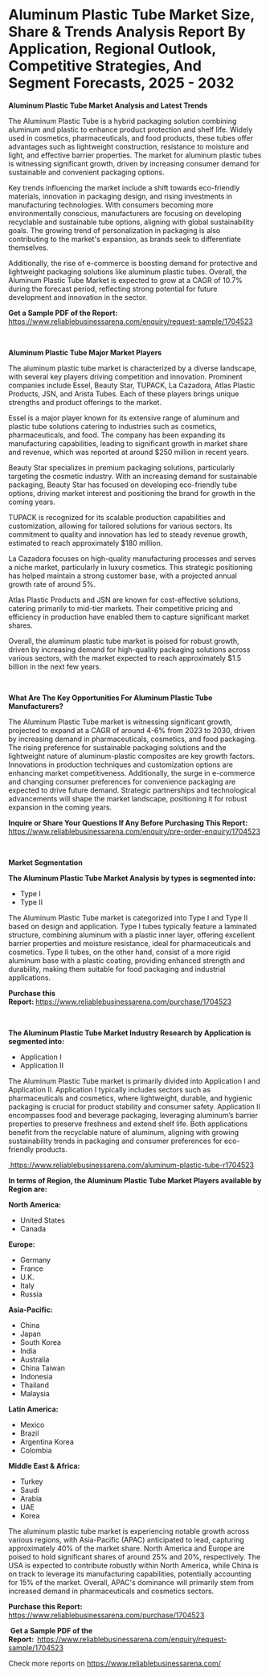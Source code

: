 <p><h1>Aluminum Plastic Tube Market Size, Share & Trends Analysis Report By Application, Regional Outlook, Competitive Strategies, And Segment Forecasts, 2025 - 2032</h1></p><p><strong>Aluminum Plastic Tube Market Analysis and Latest Trends</strong></p>
<p><p>The Aluminum Plastic Tube is a hybrid packaging solution combining aluminum and plastic to enhance product protection and shelf life. Widely used in cosmetics, pharmaceuticals, and food products, these tubes offer advantages such as lightweight construction, resistance to moisture and light, and effective barrier properties. The market for aluminum plastic tubes is witnessing significant growth, driven by increasing consumer demand for sustainable and convenient packaging options.</p><p>Key trends influencing the market include a shift towards eco-friendly materials, innovation in packaging design, and rising investments in manufacturing technologies. With consumers becoming more environmentally conscious, manufacturers are focusing on developing recyclable and sustainable tube options, aligning with global sustainability goals. The growing trend of personalization in packaging is also contributing to the market's expansion, as brands seek to differentiate themselves.</p><p>Additionally, the rise of e-commerce is boosting demand for protective and lightweight packaging solutions like aluminum plastic tubes. Overall, the Aluminum Plastic Tube Market is expected to grow at a CAGR of 10.7% during the forecast period, reflecting strong potential for future development and innovation in the sector.</p></p>
<p><strong>Get a Sample PDF of the Report:&nbsp;</strong> <a href="https://www.reliablebusinessarena.com/enquiry/request-sample/1704523?utm_campaign=1835&utm_medium=2&utm_source=Github&utm_content=ia&utm_term=09012025&utm_id=aluminum-plastic-tube">https://www.reliablebusinessarena.com/enquiry/request-sample/1704523</a></p>
<p>&nbsp;</p>
<p><strong>Aluminum Plastic Tube Major Market Players</strong></p>
<p><p>The aluminum plastic tube market is characterized by a diverse landscape, with several key players driving competition and innovation. Prominent companies include Essel, Beauty Star, TUPACK, La Cazadora, Atlas Plastic Products, JSN, and Arista Tubes. Each of these players brings unique strengths and product offerings to the market.</p><p>Essel is a major player known for its extensive range of aluminum and plastic tube solutions catering to industries such as cosmetics, pharmaceuticals, and food. The company has been expanding its manufacturing capabilities, leading to significant growth in market share and revenue, which was reported at around $250 million in recent years. </p><p>Beauty Star specializes in premium packaging solutions, particularly targeting the cosmetic industry. With an increasing demand for sustainable packaging, Beauty Star has focused on developing eco-friendly tube options, driving market interest and positioning the brand for growth in the coming years.</p><p>TUPACK is recognized for its scalable production capabilities and customization, allowing for tailored solutions for various sectors. Its commitment to quality and innovation has led to steady revenue growth, estimated to reach approximately $180 million.</p><p>La Cazadora focuses on high-quality manufacturing processes and serves a niche market, particularly in luxury cosmetics. This strategic positioning has helped maintain a strong customer base, with a projected annual growth rate of around 5%.</p><p>Atlas Plastic Products and JSN are known for cost-effective solutions, catering primarily to mid-tier markets. Their competitive pricing and efficiency in production have enabled them to capture significant market shares.</p><p>Overall, the aluminum plastic tube market is poised for robust growth, driven by increasing demand for high-quality packaging solutions across various sectors, with the market expected to reach approximately $1.5 billion in the next few years.</p></p>
<p>&nbsp;</p>
<p><strong>What Are The Key Opportunities For Aluminum Plastic Tube Manufacturers?</strong></p>
<p><p>The Aluminum Plastic Tube market is witnessing significant growth, projected to expand at a CAGR of around 4-6% from 2023 to 2030, driven by increasing demand in pharmaceuticals, cosmetics, and food packaging. The rising preference for sustainable packaging solutions and the lightweight nature of aluminum-plastic composites are key growth factors. Innovations in production techniques and customization options are enhancing market competitiveness. Additionally, the surge in e-commerce and changing consumer preferences for convenience packaging are expected to drive future demand. Strategic partnerships and technological advancements will shape the market landscape, positioning it for robust expansion in the coming years.</p></p>
<p><strong>Inquire or Share Your Questions If Any Before Purchasing This Report:</strong> <a href="https://www.reliablebusinessarena.com/enquiry/pre-order-enquiry/1704523?utm_campaign=1835&utm_medium=2&utm_source=Github&utm_content=ia&utm_term=09012025&utm_id=aluminum-plastic-tube">https://www.reliablebusinessarena.com/enquiry/pre-order-enquiry/1704523</a></p>
<p>&nbsp;</p>
<p><strong>Market Segmentation</strong></p>
<p><strong>The Aluminum Plastic Tube Market Analysis by types is segmented into:</strong></p>
<p><ul><li>Type I</li><li>Type II</li></ul></p>
<p><p>The Aluminum Plastic Tube market is categorized into Type I and Type II based on design and application. Type I tubes typically feature a laminated structure, combining aluminum with a plastic inner layer, offering excellent barrier properties and moisture resistance, ideal for pharmaceuticals and cosmetics. Type II tubes, on the other hand, consist of a more rigid aluminum base with a plastic coating, providing enhanced strength and durability, making them suitable for food packaging and industrial applications.</p></p>
<p><strong>Purchase this Report:&nbsp;</strong><a href="https://www.reliablebusinessarena.com/purchase/1704523?utm_campaign=1835&utm_medium=2&utm_source=Github&utm_content=ia&utm_term=09012025&utm_id=aluminum-plastic-tube">https://www.reliablebusinessarena.com/purchase/1704523</a></p>
<p>&nbsp;</p>
<p><strong>The Aluminum Plastic Tube Market Industry Research by Application is segmented into:</strong></p>
<p><ul><li>Application I</li><li>Application II</li></ul></p>
<p><p>The Aluminum Plastic Tube market is primarily divided into Application I and Application II. Application I typically includes sectors such as pharmaceuticals and cosmetics, where lightweight, durable, and hygienic packaging is crucial for product stability and consumer safety. Application II encompasses food and beverage packaging, leveraging aluminum’s barrier properties to preserve freshness and extend shelf life. Both applications benefit from the recyclable nature of aluminum, aligning with growing sustainability trends in packaging and consumer preferences for eco-friendly products.</p></p>
<p><a href="https://www.reliablebusinessarena.com/aluminum-plastic-tube-r1704523?utm_campaign=1835&utm_medium=2&utm_source=Github&utm_content=ia&utm_term=09012025&utm_id=aluminum-plastic-tube">&nbsp;https://www.reliablebusinessarena.com/aluminum-plastic-tube-r1704523</a></p>
<p><strong>In terms of Region, the Aluminum Plastic Tube Market Players available by Region are:</strong></p>
<p>
    <p> <strong> North America: </strong>
        <ul>
            <li>United States</li>
            <li>Canada</li>
        </ul>
        </p> 
    <p> <strong> Europe: </strong>
        <ul>
            <li>Germany</li>
            <li>France</li>
            <li>U.K.</li>
            <li>Italy</li>
            <li>Russia</li>
        </ul>
        </p> 
    <p> <strong> Asia-Pacific: </strong>
        <ul>
            <li>China</li>
            <li>Japan</li>
            <li>South Korea</li>
            <li>India</li>
            <li>Australia</li>
            <li>China Taiwan</li>
            <li>Indonesia</li>
            <li>Thailand</li>
            <li>Malaysia</li>
        </ul>
        </p> 
    <p> <strong> Latin America: </strong>
        <ul>
            <li>Mexico</li>
            <li>Brazil</li>
            <li>Argentina Korea</li>
            <li>Colombia</li>
        </ul>
        </p> 
    <p> <strong> Middle East & Africa: </strong>
        <ul>
            <li>Turkey</li>
            <li>Saudi</li>
            <li>Arabia</li>
            <li>UAE</li>
            <li>Korea</li>
        </ul>
    </p>
    </p>
<p><p>The aluminum plastic tube market is experiencing notable growth across various regions, with Asia-Pacific (APAC) anticipated to lead, capturing approximately 40% of the market share. North America and Europe are poised to hold significant shares of around 25% and 20%, respectively. The USA is expected to contribute robustly within North America, while China is on track to leverage its manufacturing capabilities, potentially accounting for 15% of the market. Overall, APAC's dominance will primarily stem from increased demand in pharmaceuticals and cosmetics sectors.</p></p>
<p><strong>Purchase this Report: </strong><a href="https://www.reliablebusinessarena.com/purchase/1704523?utm_campaign=1835&utm_medium=2&utm_source=Github&utm_content=ia&utm_term=09012025&utm_id=aluminum-plastic-tube">https://www.reliablebusinessarena.com/purchase/1704523</a></p>
<p>&nbsp;<strong>Get a Sample PDF of the Report:&nbsp;&nbsp;</strong><a href="https://www.reliablebusinessarena.com/enquiry/request-sample/1704523?utm_campaign=1835&utm_medium=2&utm_source=Github&utm_content=ia&utm_term=09012025&utm_id=aluminum-plastic-tube">https://www.reliablebusinessarena.com/enquiry/request-sample/1704523</a></p>
<p><strong></strong></p>
<p>Check more reports on <a href="https://www.reliablebusinessarena.com/?utm_campaign=1835&utm_medium=2&utm_source=Github&utm_content=ia&utm_term=09012025&utm_id=aluminum-plastic-tube">https://www.reliablebusinessarena.com/</a></p>